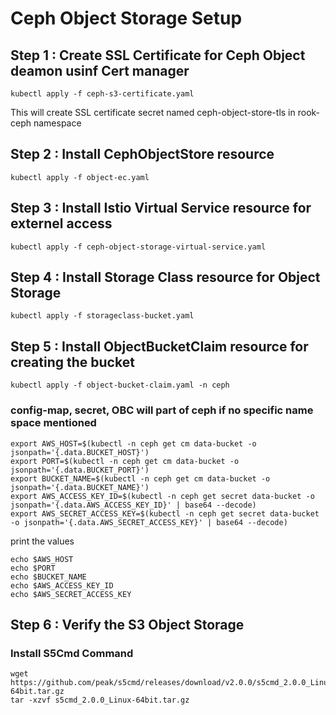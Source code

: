 

# Ceph Object Storage Setup

## Step 1 : Create SSL Certificate for Ceph Object deamon usinf Cert manager

```
kubectl apply -f ceph-s3-certificate.yaml
```

This will create SSL certificate secret named ceph-object-store-tls in rook-ceph namespace

## Step 2 : Install CephObjectStore resource

```
kubectl apply -f object-ec.yaml
```


## Step 3 : Install Istio Virtual Service resource for externel access

```
kubectl apply -f ceph-object-storage-virtual-service.yaml
```


## Step 4 : Install Storage Class resource for Object Storage 

```
kubectl apply -f storageclass-bucket.yaml
```


## Step 5 : Install ObjectBucketClaim resource for creating the bucket

```
kubectl apply -f object-bucket-claim.yaml -n ceph
```

### config-map, secret, OBC will part of ceph if no specific name space mentioned

```
export AWS_HOST=$(kubectl -n ceph get cm data-bucket -o jsonpath='{.data.BUCKET_HOST}')
export PORT=$(kubectl -n ceph get cm data-bucket -o jsonpath='{.data.BUCKET_PORT}')
export BUCKET_NAME=$(kubectl -n ceph get cm data-bucket -o jsonpath='{.data.BUCKET_NAME}')
export AWS_ACCESS_KEY_ID=$(kubectl -n ceph get secret data-bucket -o jsonpath='{.data.AWS_ACCESS_KEY_ID}' | base64 --decode)
export AWS_SECRET_ACCESS_KEY=$(kubectl -n ceph get secret data-bucket -o jsonpath='{.data.AWS_SECRET_ACCESS_KEY}' | base64 --decode)
```

print the values 

```
echo $AWS_HOST
echo $PORT
echo $BUCKET_NAME
echo $AWS_ACCESS_KEY_ID
echo $AWS_SECRET_ACCESS_KEY
```

## Step 6 : Verify the S3 Object Storage
### Install S5Cmd Command
```
wget https://github.com/peak/s5cmd/releases/download/v2.0.0/s5cmd_2.0.0_Linux-64bit.tar.gz
tar -xzvf s5cmd_2.0.0_Linux-64bit.tar.gz
```



